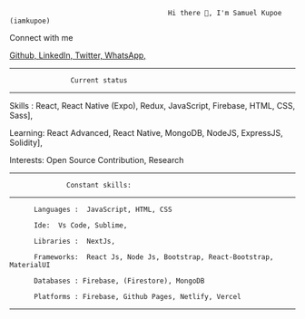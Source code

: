                                            Hi there 👋, I'm Samuel Kupoe (iamkupoe)

                                                                                                                                               
  Connect with me
  
 <a href="https://github.com/iamkupoe/iamkupoe/" className="btn btn-outline-danger">
 Github,
 </a>
 

<a href="https://www.linkedin.com/in/samuel-kupoe-39339558/" className="btn btn-outline-danger">
 LinkedIn,
 </a>
 

 <a href="https://twitter.com/iamkupoe" className="btn btn-outline-danger">
 Twitter,
 </a>
 
 <a href="https://wa.me/+233546835848" target="_blank">

<Whatsapp color="green" size={50} /> 
  WhatsApp,
</a>

<hr/>

                   Current status 
<hr/>

 Skills : React, React Native (Expo), Redux, JavaScript, Firebase, HTML, CSS, Sass],
    
Learning: React Advanced, React Native, MongoDB, NodeJS, ExpressJS, Solidity],
   
Interests: Open Source Contribution, Research
 
<hr/>

                  Constant skills:
<hr/>

          Languages :  JavaScript, HTML, CSS
  
          Ide:  Vs Code, Sublime,

          Libraries :  NextJs,

          Frameworks:  React Js, Node Js, Bootstrap, React-Bootstrap, MaterialUI

          Databases : Firebase, (Firestore), MongoDB

          Platforms : Firebase, Github Pages, Netlify, Vercel


<hr/>

  
